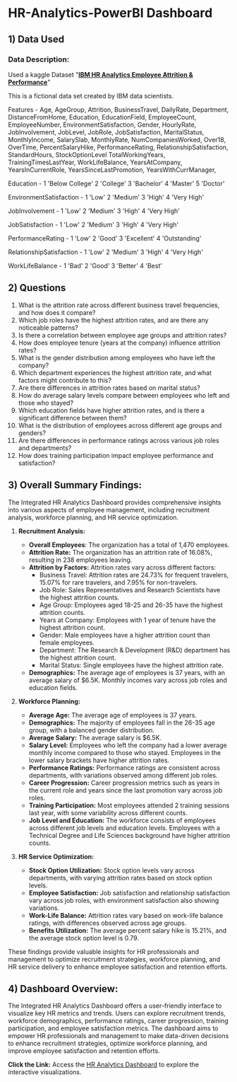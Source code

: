 # HR-Analytics-PowerBI Dashboard

## 1) Data Used
### Data Description:
Used a kaggle Dataset "**[IBM HR Analytics Employee Attrition & Performance](https://www.kaggle.com/datasets/pavansubhasht/ibm-hr-analytics-attrition-dataset)**"

This is a fictional data set created by IBM data scientists. 

Features - 
Age,
AgeGroup,
Attrition,
BusinessTravel,
DailyRate,
Department,
DistanceFromHome,
Education,
EducationField,
EmployeeCount,
EmployeeNumber,
EnvironmentSatisfaction,
Gender,
HourlyRate,
JobInvolvement,
JobLevel,
JobRole,
JobSatisfaction,
MaritalStatus,
MonthlyIncome,
SalarySlab,
MonthlyRate,
NumCompaniesWorked,
Over18,
OverTime,
PercentSalaryHike,
PerformanceRating,
RelationshipSatisfaction,
StandardHours,
StockOptionLevel
TotalWorkingYears,
TrainingTimesLastYear,
WorkLifeBalance,
YearsAtCompany,
YearsInCurrentRole,
YearsSinceLastPromotion,
YearsWithCurrManager,

Education -
1 'Below College'
2 'College'
3 'Bachelor'
4 'Master'
5 'Doctor'

EnvironmentSatisfaction -
1 'Low'
2 'Medium'
3 'High'
4 'Very High'

JobInvolvement -
1 'Low'
2 'Medium'
3 'High'
4 'Very High'

JobSatisfaction -
1 'Low'
2 'Medium'
3 'High'
4 'Very High'

PerformanceRating -
1 'Low'
2 'Good'
3 'Excellent'
4 'Outstanding'

RelationshipSatisfaction -
1 'Low'
2 'Medium'
3 'High'
4 'Very High'

WorkLifeBalance -
1 'Bad'
2 'Good'
3 'Better'
4 'Best'

## 2) Questions

1. What is the attrition rate across different business travel frequencies, and how does it compare?
2. Which job roles have the highest attrition rates, and are there any noticeable patterns?
3. Is there a correlation between employee age groups and attrition rates?
4. How does employee tenure (years at the company) influence attrition rates?
5. What is the gender distribution among employees who have left the company?
6. Which department experiences the highest attrition rate, and what factors might contribute to this?
7. Are there differences in attrition rates based on marital status?
8. How do average salary levels compare between employees who left and those who stayed?
9. Which education fields have higher attrition rates, and is there a significant difference between them?
10. What is the distribution of employees across different age groups and genders?
11. Are there differences in performance ratings across various job roles and departments?
12. How does training participation impact employee performance and satisfaction?

## 3) Overall Summary Findings:

The Integrated HR Analytics Dashboard provides comprehensive insights into various aspects of employee management, including recruitment analysis, workforce planning, and HR service optimization.

1. **Recruitment Analysis:**
   - **Overall Employees**: The organization has a total of 1,470 employees.
   - **Attrition Rate:** The organization has an attrition rate of 16.08%, resulting in 238 employees leaving.
   - **Attrition by Factors:** Attrition rates vary across different factors:
     - Business Travel: Attrition rates are 24.73% for frequent travelers, 15.07% for rare travelers, and 7.95% for non-travelers.
     - Job Role: Sales Representatives and Research Scientists have the highest attrition counts.
     - Age Group: Employees aged 18-25 and 26-35 have the highest attrition counts.
     - Years at Company: Employees with 1 year of tenure have the highest attrition count.
     - Gender: Male employees have a higher attrition count than female employees.
     - Department: The Research & Development (R&D) department has the highest attrition count.
     - Marital Status: Single employees have the highest attrition rate.
   - **Demographics:** The average age of employees is 37 years, with an average salary of $6.5K. Monthly incomes vary across job roles and education fields.
  
3. **Workforce Planning:**
   - **Average Age:** The average age of employees is 37 years.
   - **Demographics:** The majority of employees fall in the 26-35 age group, with a balanced gender distribution.
   - **Average Salary:** The average salary is $6.5K.
   - **Salary Level:** Employees who left the company had a lower average monthly income compared to those who stayed. Employees in the lower salary brackets have higher attrition rates.
   - **Performance Ratings:** Performance ratings are consistent across departments, with variations observed among different job roles.
   - **Career Progression:** Career progression metrics such as years in the current role and years since the last promotion vary across job roles.
   - **Training Participation:** Most employees attended 2 training sessions last year, with some variability across different counts.
   - **Job Level and Education:** The workforce consists of employees across different job levels and education levels. Employees with a Technical Degree and Life Sciences background have higher attrition counts.


5. **HR Service Optimization:**
   - **Stock Option Utilization:** Stock option levels vary across departments, with varying attrition rates based on stock option levels.
   - **Employee Satisfaction:** Job satisfaction and relationship satisfaction vary across job roles, with environment satisfaction also showing variations.
   - **Work-Life Balance:** Attrition rates vary based on work-life balance ratings, with differences observed across age groups.
   - **Benefits Utilization:** The average percent salary hike is 15.21%, and the average stock option level is 0.79.

These findings provide valuable insights for HR professionals and management to optimize recruitment strategies, workforce planning, and HR service delivery to enhance employee satisfaction and retention efforts.

## 4) Dashboard Overview:

The Integrated HR Analytics Dashboard offers a user-friendly interface to visualize key HR metrics and trends. Users can explore recruitment trends, workforce demographics, performance ratings, career progression, training participation, and employee satisfaction metrics. The dashboard aims to empower HR professionals and management to make data-driven decisions to enhance recruitment strategies, optimize workforce planning, and improve employee satisfaction and retention efforts.

**Click the Link:** Access the [HR Analytics Dashboard](Customer%20Churn%20Analysis.pbix) to explore the interactive visualizations.
